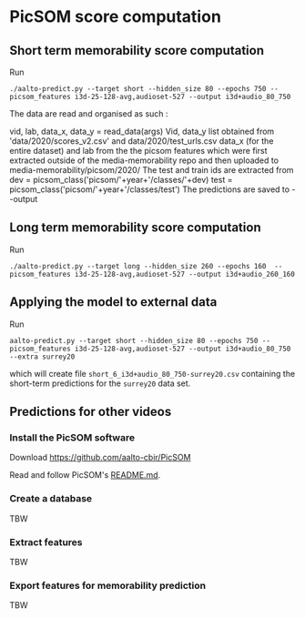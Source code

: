 # PicSOM score computation

## Short term memorability score computation

Run

```
./aalto-predict.py --target short --hidden_size 80 --epochs 750 --picsom_features i3d-25-128-avg,audioset-527 --output i3d+audio_80_750
```


The data are read and organised as such : 

vid, lab, data_x, data_y = read_data(args)
Vid, data_y list obtained from 'data/2020/scores_v2.csv' and data/2020/test_urls.csv
data_x (for the entire dataset) and lab  from the the picsom features which were first extracted outside of the media-memorability repo and then uploaded to media-memorability/picsom/2020/
The test and train ids are extracted from  
dev    = picsom_class('picsom/'+year+'/classes/'+dev)
test   = picsom_class('picsom/'+year+'/classes/test')
The predictions are saved to --output


## Long term memorability score computation

Run

```
./aalto-predict.py --target long --hidden_size 260 --epochs 160  --picsom_features i3d-25-128-avg,audioset-527 --output i3d+audio_260_160

```


## Applying the model to external data

Run

```
aalto-predict.py --target short --hidden_size 80 --epochs 750 --picsom_features i3d-25-128-avg,audioset-527 --output i3d+audio_80_750 --extra surrey20
```

which will create file `short_6_i3d+audio_80_750-surrey20.csv` containing the short-term predictions for the `surrey20` data set.


## Predictions for other videos

### Install the PicSOM software

Download https://github.com/aalto-cbir/PicSOM

Read and follow PicSOM's [README.md](https://github.com/aalto-cbir/PicSOM/blob/master/README.md).

### Create a database

TBW

### Extract features

TBW

### Export features for memorability prediction

TBW


